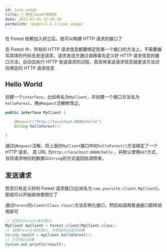```yaml
---
id: java_usage
title: 🎯 原生Java环境使用
date: 2022-07-01 12:44:20
permalink: /pages/1.6.1/java_usage/
---
```


在 Forest 依赖加入好之后，就可以构建 HTTP 请求的接口了

在 Forest 中，所有的 HTTP 请求信息都要绑定到某一个接口的方法上，不需要编写具体的代码去发送请求。请求发送方通过调用事先定义好 HTTP 请求信息的接口方法，自动去执行 HTTP 发送请求的过程，其具体发送请求信息就是该方法对应绑定的 HTTP 请求信息


## Hello World

创建一个`interface`，比如命名为`MyClient`，并创建一个接口方法名为`helloForest`，用`@Request`注解修饰之。

```java
public interface MyClient {

    @Request("http://localhost:8080/hello")
    String helloForest();

}
```

通过`@Request`注解，将上面的`MyClient`接口中的`helloForest()`方法绑定了一个 HTTP 请求，
其 URL 为`http://localhost:8080/hello`
，并默认使用`GET`方式，且将请求响应的数据以`String`的方式返回给调用者。


## 发送请求

若您已有定义好的 Forest 请求接口(比如名为 `com.yoursite.client.MyClient`)，那就可以开始愉快使用它了

通过`Forest`的`client(Class clazz)`方法实例化接口，然后如调用普通接口那样调用即可

```java
// 实例化Forest请求接口
MyClient myClient = Forest.client(MyClient.class);
// 调用Forest请求接口，并获取响应返回结果
String result = myClient.helloForest();
// 打印响应结果
System.out.println(result);
```

